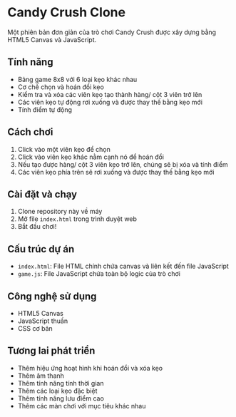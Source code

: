 # Candy Crush Clone

Một phiên bản đơn giản của trò chơi Candy Crush được xây dựng bằng HTML5 Canvas và JavaScript.

## Tính năng

- Bảng game 8x8 với 6 loại kẹo khác nhau
- Cơ chế chọn và hoán đổi kẹo
- Kiểm tra và xóa các viên kẹo tạo thành hàng/ cột 3 viên trở lên
- Các viên kẹo tự động rơi xuống và được thay thế bằng kẹo mới
- Tính điểm tự động

## Cách chơi

1. Click vào một viên kẹo để chọn
2. Click vào viên kẹo khác nằm cạnh nó để hoán đổi
3. Nếu tạo được hàng/ cột 3 viên kẹo trở lên, chúng sẽ bị xóa và tính điểm
4. Các viên kẹo phía trên sẽ rơi xuống và được thay thế bằng kẹo mới

## Cài đặt và chạy

1. Clone repository này về máy
2. Mở file `index.html` trong trình duyệt web
3. Bắt đầu chơi!

## Cấu trúc dự án

- `index.html`: File HTML chính chứa canvas và liên kết đến file JavaScript
- `game.js`: File JavaScript chứa toàn bộ logic của trò chơi

## Công nghệ sử dụng

- HTML5 Canvas
- JavaScript thuần
- CSS cơ bản

## Tương lai phát triển

- Thêm hiệu ứng hoạt hình khi hoán đổi và xóa kẹo
- Thêm âm thanh
- Thêm tính năng tính thời gian
- Thêm các loại kẹo đặc biệt
- Thêm tính năng lưu điểm cao
- Thêm các màn chơi với mục tiêu khác nhau 